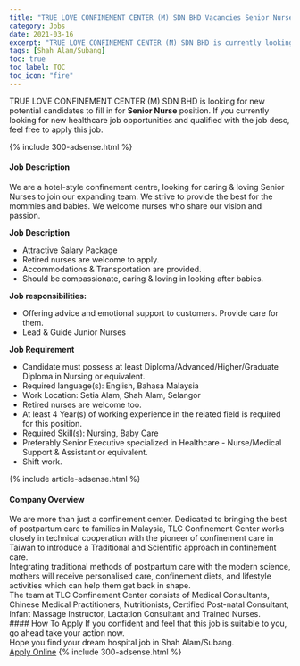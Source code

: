 ```yaml
---
title: "TRUE LOVE CONFINEMENT CENTER (M) SDN BHD Vacancies Senior Nurse" 
category: Jobs 
date: 2021-03-16 
excerpt: "TRUE LOVE CONFINEMENT CENTER (M) SDN BHD is currently looking for suitable person to fill in the Senior Nurse which positioned at Shah Alam/Subang" 
tags: [Shah Alam/Subang] 
toc: true 
toc_label: TOC 
toc_icon: "fire" 
--- 
```


<p>TRUE LOVE CONFINEMENT CENTER (M) SDN BHD is looking for new potential candidates to fill in for <b>Senior Nurse</b> position. If you currently looking for new healthcare job opportunities and qualified with the job desc, feel free to apply this job.
</p>{% include 300-adsense.html %} 
<div><div><h4>Job Description</h4></div><div><div><span><div><p>We are a hotel-style confinement centre, looking for caring &amp; loving Senior Nurses to join our expanding team. We strive to provide the best for the mommies and babies. We welcome nurses who share our vision and passion.&#160;</p><p><strong>Job Description</strong></p><ul><li>Attractive Salary Package</li><li>Retired nurses are welcome to apply.&#160;</li><li>Accommodations &amp; Transportation are provided.</li><li>Should be compassionate, caring &amp; loving in looking after babies.&#160;</li></ul><p><strong>Job responsibilities:</strong></p><ul><li>Offering advice and emotional support to customers. Provide care for them.</li><li>Lead &amp; Guide Junior Nurses</li></ul><p><strong>Job Requirement</strong></p><ul><li>Candidate must possess at least Diploma/Advanced/Higher/Graduate Diploma in Nursing or equivalent.</li><li>Required language(s): English, Bahasa Malaysia</li><li>Work Location: Setia Alam, Shah Alam, Selangor</li><li>Retired nurses are welcome too.</li><li>At least 4 Year(s) of working experience in the related field is required for this position.</li><li>Required Skill(s): Nursing, Baby Care</li><li>Preferably Senior Executive specialized in Healthcare - Nurse/Medical Support &amp; Assistant or equivalent.</li><li>Shift work.&#160;</li></ul></div></span></div></div></div> 
{% include article-adsense.html %} 
<div><div><h4>Company Overview</h4></div><div><div><span><div><div>We are more than just a confinement center. Dedicated to bringing the best of postpartum care to families in Malaysia, TLC Confinement Center works closely in technical cooperation with the pioneer of confinement care in Taiwan to introduce a Traditional and Scientific approach in confinement care.</div>
<div>Integrating traditional methods of postpartum care with the modern science, mothers will receive personalised care, confinement diets, and lifestyle activities which can help them get back in shape.</div>
<div>The team at TLC Confinement Center consists of Medical Consultants, Chinese Medical Practitioners, Nutritionists, Certified Post-natal Consultant, Infant Massage Instructor, Lactation Consultant and Trained Nurses.</div></div></span></div></div></div> 
#### How To Apply 
If you confident and feel that this job is suitable to you, go ahead take your action now. <br/> 
Hope you find your dream hospital job in Shah Alam/Subang. <br/> 
<a href="https://www.jobstreet.com.my/en/job/senior-nurse-4507352?jobId=jobstreet-my-job-4507352" class="btn btn--warning" target="_blank" rel="nofollow noopenner">Apply Online</a> 
{% include 300-adsense.html %} 